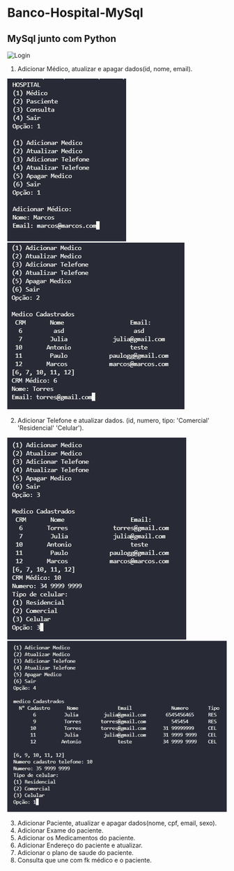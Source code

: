 # Banco-Hospital-MySql
## MySql junto com Python

![Login](./contacts/static/img/Capture1.PNG)

1. Adicionar Médico, atualizar e apagar dados(id, nome, email).

![Medico](./img/1.PNG)
![Medico](./img/2.PNG)

2. Adicionar Telefone e atualizar dados. (id, numero, tipo: 'Comercial' 'Residencial' 'Celular').

![Medico](./img/3.PNG)
![Medico](./img/4.PNG)

3. Adicionar Paciente, atualizar e apagar dados(nome, cpf, email, sexo).
4. Adicionar Exame do paciente.
5. Adicionar os Medicamentos do paciente.
6. Adicionar Endereço do paciente e atualizar.
7. Adicionar o plano de saude do paciente.
8. Consulta que une com fk médico e o paciente.